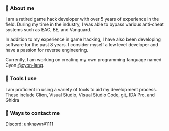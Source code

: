 ### :bust_in_silhouette: About me
I am a retired game hack developer with over 5 years of experience in the field. During my time in the industry, I was able to bypass various anti-cheat systems such as EAC, BE, and Vanguard.

In addition to my experience in game hacking, I have also been developing software for the past 8 years. I consider myself a low level developer and have a passion for reverse engineering.

Currently, I am working on creating my own programming language named Cyon [@cyon-lang](https://github.com/cyon-lang/).

### :nut_and_bolt: Tools I use

I am proficient in using a variety of tools to aid my development process. 
These include Clion, Visual Studio, Visual Studio Code, git, IDA Pro, and Ghidra

### :iphone: Ways to contact me
Discord: unknøwn#1111

